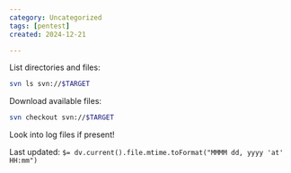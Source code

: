 ```yaml
---
category: Uncategorized
tags: [pentest]
created: 2024-12-21

---
```

List directories and files:
```bash - kali
svn ls svn://$TARGET
```

Download available files:
```bash - kali
svn checkout svn://$TARGET
```

Look into log files if present!


Last updated: `$= dv.current().file.mtime.toFormat("MMMM dd, yyyy 'at' HH:mm")`
